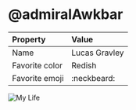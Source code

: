 # @admiralAwkbar

| Property       | Value            |
|:---------------|:-----------------|
| Name           | Lucas Gravley    |
| Favorite color | Redish           |
| Favorite emoji | :neckbeard:      |

![My Life](http://www.reactiongifs.us/wp-content/uploads/2013/11/amateur_hour_anchorman.gif)


